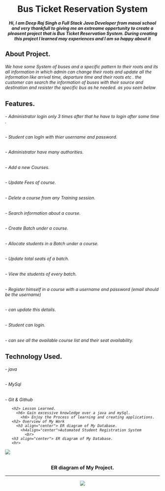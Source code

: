 
<h1 align="center"> Bus Ticket Reservation System </h1>
<h5 align="center"> Hi, I am Deep Raj Singh a Full Stack Java Developer from masai school and very thankfull to giving me an extreame oppertunity to create a pleasent project
  that is Bus Ticket Reservation System. During creating this project I learned may experiences and I am so happy about it</h5> 
  <h2 align="left">About Project.
  <h6>We have some System of buses and a specific pattern to their roots and its all information in which admin can change their roots and update all the information like arrival time, departure time and their roots etc . the customer can search the information of buses with their source and destination and resister the specific bus as he needed.
    as you seen below<h6>
<h2 align="left"> Features.
  <h6> - Administrator login only 3 times after that he have to login after some time .
  <h6> - Student can logIn with thier username and password.
  <h6> - Administrator have many authorities.
  <h6> - Add a new Courses.
  <h6> - Update Fees of course.
  <h6> - Delete  a course from any Training session.
  <h6> - Search information about a course.
  <h6> - Create Batch under a course.
  <h6> - Allocate students in a Batch under a course.
  <h6> - Update total seats of a batch.
  <h6> - View the students of every batch. 
  <h6> - Register himself in a course with a username and password (email should be the username) 
  <h6> - can update this details. 
  <h6> - Student can login.
  <h6> - can see all the available course list and their seat availability. 
   <h2> Technology Used.
     <h6> - java
     <h6> - MySql
     <h6> - Git & Github

       <h2> Lesson Learned.
         <h6> Gain excessive knowledge over a java and mySql.
           <h6> Enjoy the Process of learning and creating applications.
       <h2> Overview of My Work
         <h3 align="center"> ER diagram of My Database.
           <h4align="center">Automated Student Registration System
             <br>
       <h3 align="center"> ER diagram of My Database.
       <hr>
<img src="https://user-images.githubusercontent.com/88429770/213914673-fd3cf367-bc7a-4677-9936-82086dcd747f.jpg">
<h3 align="center"> ER diagram of My Project.
<hr>
 <img src="https://user-images.githubusercontent.com/88429770/213915161-0f19c089-a312-4acb-b951-66136a9ecbd2.jpg">



   


